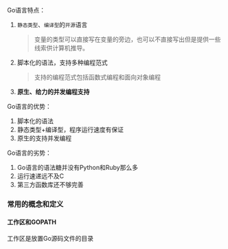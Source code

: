Go语言特点：

1. `静态类型`、`编译型`的`开源`语言

   > 变量的类型可以直接写在变量的旁边，也可以不直接写出但是提供一些线索供计算机推导。

2. 脚本化的语法，支持多种编程范式

   > 支持的编程范式包括函数式编程和面向对象编程

3. **原生、给力的并发编程支持**

Go语言的优势：

1. 脚本化的语法
2. 静态类型+编译型，程序运行速度有保证
3. 原生的支持并发编程

Go语言的劣势：

1. Go语言的语法糖并没有Python和Ruby那么多
2. 运行速递远不及C
3. 第三方函数库还不够完善



### 常用的概念和定义

#### 工作区和GOPATH

工作区是放置Go源码文件的目录



